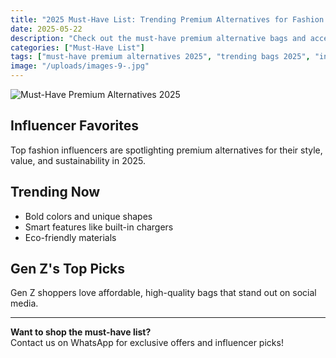 ```yaml
---
title: "2025 Must-Have List: Trending Premium Alternatives for Fashion Lovers"
date: 2025-05-22
description: "Check out the must-have premium alternative bags and accessories for 2025, loved by influencers and Gen Z."
categories: ["Must-Have List"]
tags: ["must-have premium alternatives 2025", "trending bags 2025", "influencer favorite bags 2025", "Gen Z fashion picks"]
image: "/uploads/images-9-.jpg"
---
```


![Must-Have Premium Alternatives 2025](/uploads/images-9-.jpg)

## Influencer Favorites

Top fashion influencers are spotlighting premium alternatives for their style, value, and sustainability in 2025.

## Trending Now

- Bold colors and unique shapes
- Smart features like built-in chargers
- Eco-friendly materials

## Gen Z's Top Picks

Gen Z shoppers love affordable, high-quality bags that stand out on social media.

---

**Want to shop the must-have list?**  
Contact us on WhatsApp for exclusive offers and influencer picks! 